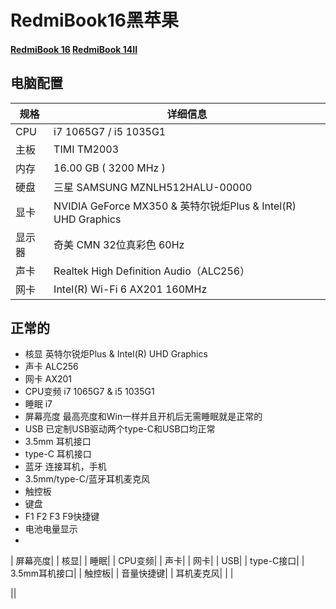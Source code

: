 # RedmiBook16黑苹果

#### [RedmiBook 16](https://www.mi.com/buy/detail?product_id=10000242&cfrom=search)      [RedmiBook 14II](https://www.mi.com/buy/detail?product_id=10000241)

## 电脑配置
| 规格   | 详细信息                                                      |
| ------ | ------------------------------------------------------------ |
| CPU    | i7 1065G7 / i5 1035G1                                        |
| 主板   | TIMI TM2003                                                  |
| 内存   | 16.00 GB ( 3200 MHz )                                        |
| 硬盘   | 三星 SAMSUNG MZNLH512HALU-00000                              |
| 显卡   | NVIDIA GeForce MX350 & 英特尔锐炬Plus & Intel(R) UHD Graphics |
| 显示器 | 奇美 CMN 32位真彩色 60Hz                                      |
| 声卡   | Realtek High Definition Audio（ALC256）                      |
| 网卡   | Intel(R) Wi-Fi 6 AX201 160MHz                                |

## 正常的
- 核显 英特尔锐炬Plus & Intel(R) UHD Graphics
- 声卡 ALC256
- 网卡 AX201
- CPU变频 i7 1065G7 & i5 1035G1
- 睡眠 i7
- 屏幕亮度 最高亮度和Win一样并且开机后无需睡眠就是正常的
- USB 已定制USB驱动两个type-C和USB口均正常
- 3.5mm 耳机接口
- type-C 耳机接口
- 蓝牙 连接耳机，手机
- 3.5mm/type-C/蓝牙耳机麦克风
- 触控板
- 键盘
- F1 F2 F3 F9快捷键
- 电池电量显示
- 


| 屏幕亮度|
| 核显|
| 睡眠|
| CPU变频|
| 声卡|
| 网卡|
| USB|
| type-C接口|
| 3.5mm耳机接口|
| 触控板|
| 音量快捷键|
| 耳机麦克风|
| |

||
